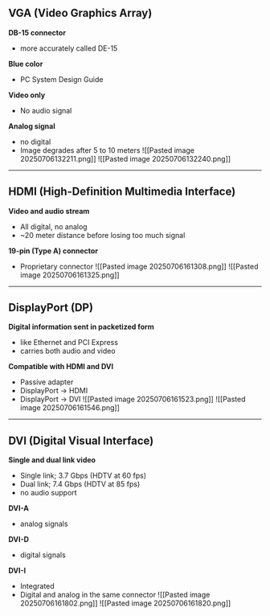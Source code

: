 ## VGA (Video Graphics Array)
**DB-15 connector**
- more accurately called DE-15

**Blue color**
- PC System Design Guide

**Video only**
- No audio signal 

**Analog signal**
- no digital
- Image degrades after 5 to 10 meters 
![[Pasted image 20250706132211.png]]
![[Pasted image 20250706132240.png]]

---
## HDMI (High-Definition Multimedia Interface)
**Video and audio stream**
- All digital, no analog 
- ~20 meter distance before losing too much signal 

**19-pin (Type A) connector**
- Proprietary connector 
![[Pasted image 20250706161308.png]]
![[Pasted image 20250706161325.png]]

---
## DisplayPort (DP)
**Digital information sent in packetized form**
- like Ethernet and PCI Express
- carries both audio and video 

**Compatible with HDMI and DVI**
- Passive adapter
- DisplayPort -> HDMI
- DisplayPort -> DVI
![[Pasted image 20250706161523.png]]
![[Pasted image 20250706161546.png]]

---
## DVI (Digital Visual Interface)
**Single and dual link video**
- Single link; 3.7 Gbps (HDTV at 60 fps)
- Dual link; 7.4 Gbps (HDTV at 85 fps)
- no audio support

**DVI-A**
- analog signals

**DVI-D**
- digital signals 

**DVI-I**
- Integrated
- Digital and analog in the same connector 
![[Pasted image 20250706161802.png]]
![[Pasted image 20250706161820.png]]

